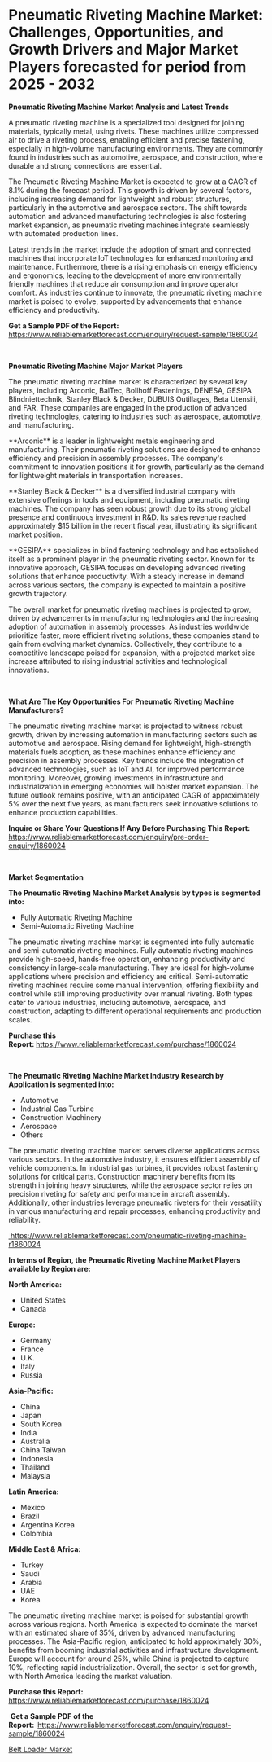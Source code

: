 <p><h1>Pneumatic Riveting Machine Market: Challenges, Opportunities, and Growth Drivers and Major Market Players forecasted for period from 2025 - 2032</h1></p><p><strong>Pneumatic Riveting Machine Market Analysis and Latest Trends</strong></p>
<p><p>A pneumatic riveting machine is a specialized tool designed for joining materials, typically metal, using rivets. These machines utilize compressed air to drive a riveting process, enabling efficient and precise fastening, especially in high-volume manufacturing environments. They are commonly found in industries such as automotive, aerospace, and construction, where durable and strong connections are essential.</p><p>The Pneumatic Riveting Machine Market is expected to grow at a CAGR of 8.1% during the forecast period. This growth is driven by several factors, including increasing demand for lightweight and robust structures, particularly in the automotive and aerospace sectors. The shift towards automation and advanced manufacturing technologies is also fostering market expansion, as pneumatic riveting machines integrate seamlessly with automated production lines. </p><p>Latest trends in the market include the adoption of smart and connected machines that incorporate IoT technologies for enhanced monitoring and maintenance. Furthermore, there is a rising emphasis on energy efficiency and ergonomics, leading to the development of more environmentally friendly machines that reduce air consumption and improve operator comfort. As industries continue to innovate, the pneumatic riveting machine market is poised to evolve, supported by advancements that enhance efficiency and productivity.</p></p>
<p><strong>Get a Sample PDF of the Report:&nbsp;</strong> <a href="https://www.reliablemarketforecast.com/enquiry/request-sample/1860024?utm_campaign=2514&utm_medium=2&utm_source=Github&utm_content=ia&utm_term=22022025&utm_id=pneumatic-riveting-machine">https://www.reliablemarketforecast.com/enquiry/request-sample/1860024</a></p>
<p>&nbsp;</p>
<p><strong>Pneumatic Riveting Machine Major Market Players</strong></p>
<p><p>The pneumatic riveting machine market is characterized by several key players, including Arconic, BalTec, Bollhoff Fastenings, DENESA, GESIPA Blindniettechnik, Stanley Black & Decker, DUBUIS Outillages, Beta Utensili, and FAR. These companies are engaged in the production of advanced riveting technologies, catering to industries such as aerospace, automotive, and manufacturing.</p><p>**Arconic** is a leader in lightweight metals engineering and manufacturing. Their pneumatic riveting solutions are designed to enhance efficiency and precision in assembly processes. The company's commitment to innovation positions it for growth, particularly as the demand for lightweight materials in transportation increases.</p><p>**Stanley Black & Decker** is a diversified industrial company with extensive offerings in tools and equipment, including pneumatic riveting machines. The company has seen robust growth due to its strong global presence and continuous investment in R&D. Its sales revenue reached approximately $15 billion in the recent fiscal year, illustrating its significant market position.</p><p>**GESIPA** specializes in blind fastening technology and has established itself as a prominent player in the pneumatic riveting sector. Known for its innovative approach, GESIPA focuses on developing advanced riveting solutions that enhance productivity. With a steady increase in demand across various sectors, the company is expected to maintain a positive growth trajectory.</p><p>The overall market for pneumatic riveting machines is projected to grow, driven by advancements in manufacturing technologies and the increasing adoption of automation in assembly processes. As industries worldwide prioritize faster, more efficient riveting solutions, these companies stand to gain from evolving market dynamics. Collectively, they contribute to a competitive landscape poised for expansion, with a projected market size increase attributed to rising industrial activities and technological innovations.</p></p>
<p>&nbsp;</p>
<p><strong>What Are The Key Opportunities For Pneumatic Riveting Machine Manufacturers?</strong></p>
<p><p>The pneumatic riveting machine market is projected to witness robust growth, driven by increasing automation in manufacturing sectors such as automotive and aerospace. Rising demand for lightweight, high-strength materials fuels adoption, as these machines enhance efficiency and precision in assembly processes. Key trends include the integration of advanced technologies, such as IoT and AI, for improved performance monitoring. Moreover, growing investments in infrastructure and industrialization in emerging economies will bolster market expansion. The future outlook remains positive, with an anticipated CAGR of approximately 5% over the next five years, as manufacturers seek innovative solutions to enhance production capabilities.</p></p>
<p><strong>Inquire or Share Your Questions If Any Before Purchasing This Report:</strong> <a href="https://www.reliablemarketforecast.com/enquiry/pre-order-enquiry/1860024?utm_campaign=2514&utm_medium=2&utm_source=Github&utm_content=ia&utm_term=22022025&utm_id=pneumatic-riveting-machine">https://www.reliablemarketforecast.com/enquiry/pre-order-enquiry/1860024</a></p>
<p>&nbsp;</p>
<p><strong>Market Segmentation</strong></p>
<p><strong>The Pneumatic Riveting Machine Market Analysis by types is segmented into:</strong></p>
<p><ul><li>Fully Automatic Riveting Machine</li><li>Semi-Automatic Riveting Machine</li></ul></p>
<p><p>The pneumatic riveting machine market is segmented into fully automatic and semi-automatic riveting machines. Fully automatic riveting machines provide high-speed, hands-free operation, enhancing productivity and consistency in large-scale manufacturing. They are ideal for high-volume applications where precision and efficiency are critical. Semi-automatic riveting machines require some manual intervention, offering flexibility and control while still improving productivity over manual riveting. Both types cater to various industries, including automotive, aerospace, and construction, adapting to different operational requirements and production scales.</p></p>
<p><strong>Purchase this Report:&nbsp;</strong><a href="https://www.reliablemarketforecast.com/purchase/1860024?utm_campaign=2514&utm_medium=2&utm_source=Github&utm_content=ia&utm_term=22022025&utm_id=pneumatic-riveting-machine">https://www.reliablemarketforecast.com/purchase/1860024</a></p>
<p>&nbsp;</p>
<p><strong>The Pneumatic Riveting Machine Market Industry Research by Application is segmented into:</strong></p>
<p><ul><li>Automotive</li><li>Industrial Gas Turbine</li><li>Construction Machinery</li><li>Aerospace</li><li>Others</li></ul></p>
<p><p>The pneumatic riveting machine market serves diverse applications across various sectors. In the automotive industry, it ensures efficient assembly of vehicle components. In industrial gas turbines, it provides robust fastening solutions for critical parts. Construction machinery benefits from its strength in joining heavy structures, while the aerospace sector relies on precision riveting for safety and performance in aircraft assembly. Additionally, other industries leverage pneumatic riveters for their versatility in various manufacturing and repair processes, enhancing productivity and reliability.</p></p>
<p><a href="https://www.reliablemarketforecast.com/pneumatic-riveting-machine-r1860024?utm_campaign=2514&utm_medium=2&utm_source=Github&utm_content=ia&utm_term=22022025&utm_id=pneumatic-riveting-machine">&nbsp;https://www.reliablemarketforecast.com/pneumatic-riveting-machine-r1860024</a></p>
<p><strong>In terms of Region, the Pneumatic Riveting Machine Market Players available by Region are:</strong></p>
<p>
    <p> <strong> North America: </strong>
        <ul>
            <li>United States</li>
            <li>Canada</li>
        </ul>
        </p> 
    <p> <strong> Europe: </strong>
        <ul>
            <li>Germany</li>
            <li>France</li>
            <li>U.K.</li>
            <li>Italy</li>
            <li>Russia</li>
        </ul>
        </p> 
    <p> <strong> Asia-Pacific: </strong>
        <ul>
            <li>China</li>
            <li>Japan</li>
            <li>South Korea</li>
            <li>India</li>
            <li>Australia</li>
            <li>China Taiwan</li>
            <li>Indonesia</li>
            <li>Thailand</li>
            <li>Malaysia</li>
        </ul>
        </p> 
    <p> <strong> Latin America: </strong>
        <ul>
            <li>Mexico</li>
            <li>Brazil</li>
            <li>Argentina Korea</li>
            <li>Colombia</li>
        </ul>
        </p> 
    <p> <strong> Middle East & Africa: </strong>
        <ul>
            <li>Turkey</li>
            <li>Saudi</li>
            <li>Arabia</li>
            <li>UAE</li>
            <li>Korea</li>
        </ul>
    </p>
    </p>
<p><p>The pneumatic riveting machine market is poised for substantial growth across various regions. North America is expected to dominate the market with an estimated share of 35%, driven by advanced manufacturing processes. The Asia-Pacific region, anticipated to hold approximately 30%, benefits from booming industrial activities and infrastructure development. Europe will account for around 25%, while China is projected to capture 10%, reflecting rapid industrialization. Overall, the sector is set for growth, with North America leading the market valuation.</p></p>
<p><strong>Purchase this Report: </strong><a href="https://www.reliablemarketforecast.com/purchase/1860024?utm_campaign=2514&utm_medium=2&utm_source=Github&utm_content=ia&utm_term=22022025&utm_id=pneumatic-riveting-machine">https://www.reliablemarketforecast.com/purchase/1860024</a></p>
<p>&nbsp;<strong>Get a Sample PDF of the Report:&nbsp;&nbsp;</strong><a href="https://www.reliablemarketforecast.com/enquiry/request-sample/1860024?utm_campaign=2514&utm_medium=2&utm_source=Github&utm_content=ia&utm_term=22022025&utm_id=pneumatic-riveting-machine">https://www.reliablemarketforecast.com/enquiry/request-sample/1860024</a></p>
<p><strong></strong></p>
<p><p><a href="https://github.com/danikabiele541/Market-Research-Report-List-1/blob/main/belt-loader-market.md?utm_campaign=2514&utm_medium=2&utm_source=Github&utm_content=ia&utm_term=22022025&utm_id=pneumatic-riveting-machine">Belt Loader Market</a></p></p>